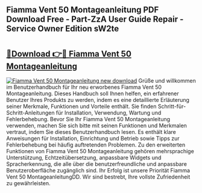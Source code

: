 ## Fiamma Vent 50 Montageanleitung PDF Download Free - Part-ZzA User Guide Repair - Service Owner Edition sW2te

# <h2><a href="http://df712u.blite.top/?on=Fiamma+Vent+50+Montageanleitung">🔗Download 👉🔴 Fiamma Vent 50 Montageanleitung</a></h2>

[![Fiamma Vent 50 Montageanleitung new download](https://i.imgur.com/lujVjoI.png)](http://df712u.blite.top/?on=Fiamma+Vent+50+Montageanleitung)
Grüße und willkommen im Benutzerhandbuch für Ihr neu erworbenes Fiamma Vent 50 Montageanleitung. Dieses Handbuch soll Ihnen helfen, ein erfahrener Benutzer Ihres Produkts zu werden, indem es eine detaillierte Erläuterung seiner Merkmale, Funktionen und Vorteile enthält. Sie finden Schritt-für-Schritt-Anleitungen für Installation, Verwendung, Wartung und Fehlerbehebung. Bevor Sie Ihr Fiamma Vent 50 Montageanleitung verwenden, machen Sie sich bitte mit seinen Funktionen und Merkmalen vertraut, indem Sie dieses Benutzerhandbuch lesen. Es enthält klare Anweisungen für Installation, Einrichtung und Betrieb sowie Tipps zur Fehlerbehebung bei häufig auftretenden Problemen. Zu den erweiterten Funktionen von Fiamma Vent 50 Montageanleitung gehören mehrsprachige Unterstützung, Echtzeitübersetzung, anpassbare Widgets und Spracherkennung, die alle über die benutzerfreundliche und anpassbare Benutzeroberfläche zugänglich sind. Ihr Erfolg ist unsere Priorität Fiamma Vent 50 MontageanleitungDD. Wir sind bestrebt, Ihre vollste Zufriedenheit zu gewährleisten.
